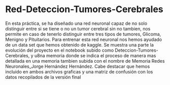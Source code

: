 # Red-Deteccion-Tumores-Cerebrales

En esta práctica, se ha diseñado una red neuronal capaz de no solo distinguir entre si se tiene o no un tumor cerebral sin no tambien, nos permite en caso de tenerlo distinguir entre tres tipos de tumores, Glicoma, Menigno y Pituitarios. Para entrenar esta red neuronal nos hemos ayudado de un data set que hemos obtenido de kaggle. Se muestra una parte  la evolución del proyecto en el notebook subido como Deteccion-Tumores-Cerebrales, y u8na memoria donde se indica el proceso de manera mas detallada en una memoria tambien subida con el nombre de Memoria Redes Neuronales_Jorge Hernández Hernández. 
Cabe destacar que hemos incluido en ambos archivos graficas y una matriz de confusión con los datos recopilados de la versión final
